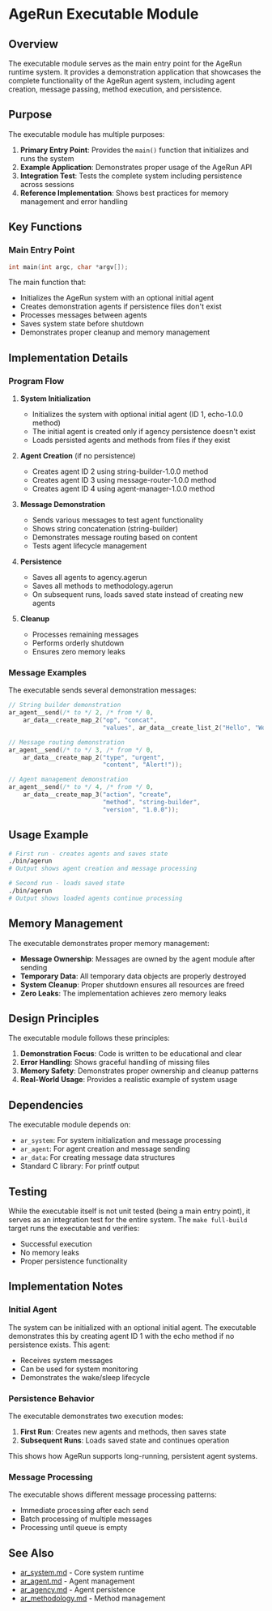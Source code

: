 # AgeRun Executable Module

## Overview

The executable module serves as the main entry point for the AgeRun runtime system. It provides a demonstration application that showcases the complete functionality of the AgeRun agent system, including agent creation, message passing, method execution, and persistence.

## Purpose

The executable module has multiple purposes:

1. **Primary Entry Point**: Provides the `main()` function that initializes and runs the system
2. **Example Application**: Demonstrates proper usage of the AgeRun API
3. **Integration Test**: Tests the complete system including persistence across sessions
4. **Reference Implementation**: Shows best practices for memory management and error handling

## Key Functions

### Main Entry Point

```c
int main(int argc, char *argv[]);
```

The main function that:
- Initializes the AgeRun system with an optional initial agent
- Creates demonstration agents if persistence files don't exist
- Processes messages between agents
- Saves system state before shutdown
- Demonstrates proper cleanup and memory management

## Implementation Details

### Program Flow

1. **System Initialization**
   - Initializes the system with optional initial agent (ID 1, echo-1.0.0 method)
   - The initial agent is created only if agency persistence doesn't exist
   - Loads persisted agents and methods from files if they exist

2. **Agent Creation** (if no persistence)
   - Creates agent ID 2 using string-builder-1.0.0 method
   - Creates agent ID 3 using message-router-1.0.0 method
   - Creates agent ID 4 using agent-manager-1.0.0 method

3. **Message Demonstration**
   - Sends various messages to test agent functionality
   - Shows string concatenation (string-builder)
   - Demonstrates message routing based on content
   - Tests agent lifecycle management

4. **Persistence**
   - Saves all agents to agency.agerun
   - Saves all methods to methodology.agerun
   - On subsequent runs, loads saved state instead of creating new agents

5. **Cleanup**
   - Processes remaining messages
   - Performs orderly shutdown
   - Ensures zero memory leaks

### Message Examples

The executable sends several demonstration messages:

```c
// String builder demonstration
ar_agent__send(/* to */ 2, /* from */ 0, 
    ar_data__create_map_2("op", "concat", 
                          "values", ar_data__create_list_2("Hello", "World")));

// Message routing demonstration  
ar_agent__send(/* to */ 3, /* from */ 0,
    ar_data__create_map_2("type", "urgent",
                          "content", "Alert!"));

// Agent management demonstration
ar_agent__send(/* to */ 4, /* from */ 0,
    ar_data__create_map_3("action", "create",
                          "method", "string-builder",
                          "version", "1.0.0"));
```

## Usage Example

```bash
# First run - creates agents and saves state
./bin/agerun
# Output shows agent creation and message processing

# Second run - loads saved state
./bin/agerun  
# Output shows loaded agents continue processing
```

## Memory Management

The executable demonstrates proper memory management:

- **Message Ownership**: Messages are owned by the agent module after sending
- **Temporary Data**: All temporary data objects are properly destroyed
- **System Cleanup**: Proper shutdown ensures all resources are freed
- **Zero Leaks**: The implementation achieves zero memory leaks

## Design Principles

The executable module follows these principles:

1. **Demonstration Focus**: Code is written to be educational and clear
2. **Error Handling**: Shows graceful handling of missing files
3. **Memory Safety**: Demonstrates proper ownership and cleanup patterns
4. **Real-World Usage**: Provides a realistic example of system usage

## Dependencies

The executable module depends on:
- `ar_system`: For system initialization and message processing
- `ar_agent`: For agent creation and message sending
- `ar_data`: For creating message data structures
- Standard C library: For printf output

## Testing

While the executable itself is not unit tested (being a main entry point), it serves as an integration test for the entire system. The `make full-build` target runs the executable and verifies:
- Successful execution
- No memory leaks
- Proper persistence functionality

## Implementation Notes

### Initial Agent

The system can be initialized with an optional initial agent. The executable demonstrates this by creating agent ID 1 with the echo method if no persistence exists. This agent:
- Receives system messages
- Can be used for system monitoring
- Demonstrates the wake/sleep lifecycle

### Persistence Behavior

The executable demonstrates two execution modes:
1. **First Run**: Creates new agents and methods, then saves state
2. **Subsequent Runs**: Loads saved state and continues operation

This shows how AgeRun supports long-running, persistent agent systems.

### Message Processing

The executable shows different message processing patterns:
- Immediate processing after each send
- Batch processing of multiple messages
- Processing until queue is empty

## See Also

- [ar_system.md](ar_system.md) - Core system runtime
- [ar_agent.md](ar_agent.md) - Agent management
- [ar_agency.md](ar_agency.md) - Agent persistence
- [ar_methodology.md](ar_methodology.md) - Method management